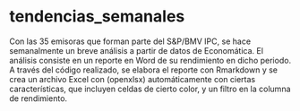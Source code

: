 # tendencias_semanales
Con las 35 emisoras que forman parte del S&amp;P/BMV IPC, se hace semanalmente un breve análisis a partir de datos de Economática. 
El análisis consiste en un reporte en Word de su rendimiento en dicho periodo.
A través del código realizado, se elabora el reporte con Rmarkdown y se crea un archivo Excel con (openxlsx) automáticamente con ciertas características, 
que incluyen celdas de cierto color, y un filtro en la columna de rendimiento. 
